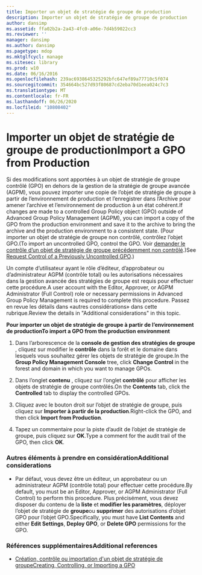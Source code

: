 ```yaml
---
title: Importer un objet de stratégie de groupe de production
description: Importer un objet de stratégie de groupe de production
author: dansimp
ms.assetid: ffa02b2a-2a43-4fc0-a06e-7d4b59022cc3
ms.reviewer: ''
manager: dansimp
ms.author: dansimp
ms.pagetype: mdop
ms.mktglfcycl: manage
ms.sitesec: library
ms.prod: w10
ms.date: 06/16/2016
ms.openlocfilehash: 239ac6938645325292bfc647ef89a77710c5f074
ms.sourcegitcommit: 354664bc527d93f80687cd2eba70d1eea024c7c3
ms.translationtype: MT
ms.contentlocale: fr-FR
ms.lasthandoff: 06/26/2020
ms.locfileid: "10808402"
---
```

# <span data-ttu-id="89ac1-103">Importer un objet de stratégie de groupe de production</span><span class="sxs-lookup"><span data-stu-id="89ac1-103">Import a GPO from Production</span></span>


<span data-ttu-id="89ac1-104">Si des modifications sont apportées à un objet de stratégie de groupe contrôlé (GPO) en dehors de la gestion de la stratégie de groupe avancée (AGPM), vous pouvez importer une copie de l’objet de stratégie de groupe à partir de l’environnement de production et l’enregistrer dans l’Archive pour amener l’archive et l’environnement de production à un état cohérent.</span><span class="sxs-lookup"><span data-stu-id="89ac1-104">If changes are made to a controlled Group Policy object (GPO) outside of Advanced Group Policy Management (AGPM), you can import a copy of the GPO from the production environment and save it to the archive to bring the archive and the production environment to a consistent state.</span></span> <span data-ttu-id="89ac1-105">(Pour importer un objet de stratégie de groupe non contrôlé, contrôlez l’objet GPO.</span><span class="sxs-lookup"><span data-stu-id="89ac1-105">(To import an uncontrolled GPO, control the GPO.</span></span> <span data-ttu-id="89ac1-106">Voir [demander le contrôle d’un objet de stratégie de groupe précédemment non contrôlé](request-control-of-a-previously-uncontrolled-gpo.md).)</span><span class="sxs-lookup"><span data-stu-id="89ac1-106">See [Request Control of a Previously Uncontrolled GPO](request-control-of-a-previously-uncontrolled-gpo.md).)</span></span>

<span data-ttu-id="89ac1-107">Un compte d’utilisateur ayant le rôle d’éditeur, d’approbateur ou d’administrateur AGPM (contrôle total) ou les autorisations nécessaires dans la gestion avancée des stratégies de groupe est requis pour effectuer cette procédure.</span><span class="sxs-lookup"><span data-stu-id="89ac1-107">A user account with the Editor, Approver, or AGPM Administrator (Full Control) role or necessary permissions in Advanced Group Policy Management is required to complete this procedure.</span></span> <span data-ttu-id="89ac1-108">Passez en revue les détails dans «autres considérations» dans cette rubrique.</span><span class="sxs-lookup"><span data-stu-id="89ac1-108">Review the details in "Additional considerations" in this topic.</span></span>

**<span data-ttu-id="89ac1-109">Pour importer un objet de stratégie de groupe à partir de l’environnement de production</span><span class="sxs-lookup"><span data-stu-id="89ac1-109">To import a GPO from the production environment</span></span>**

1.  <span data-ttu-id="89ac1-110">Dans l’arborescence de la **console de gestion des stratégies de groupe** , cliquez sur modifier le **contrôle** dans la forêt et le domaine dans lesquels vous souhaitez gérer les objets de stratégie de groupe.</span><span class="sxs-lookup"><span data-stu-id="89ac1-110">In the **Group Policy Management Console** tree, click **Change Control** in the forest and domain in which you want to manage GPOs.</span></span>

2.  <span data-ttu-id="89ac1-111">Dans l’onglet **contenu** , cliquez sur l’onglet **contrôlé** pour afficher les objets de stratégie de groupe contrôlés.</span><span class="sxs-lookup"><span data-stu-id="89ac1-111">On the **Contents** tab, click the **Controlled** tab to display the controlled GPOs.</span></span>

3.  <span data-ttu-id="89ac1-112">Cliquez avec le bouton droit sur l’objet de stratégie de groupe, puis cliquez sur **Importer à partir de la production**.</span><span class="sxs-lookup"><span data-stu-id="89ac1-112">Right-click the GPO, and then click **Import from Production**.</span></span>

4.  <span data-ttu-id="89ac1-113">Tapez un commentaire pour la piste d’audit de l’objet de stratégie de groupe, puis cliquez sur **OK**.</span><span class="sxs-lookup"><span data-stu-id="89ac1-113">Type a comment for the audit trail of the GPO, then click **OK**.</span></span>

### <span data-ttu-id="89ac1-114">Autres éléments à prendre en considération</span><span class="sxs-lookup"><span data-stu-id="89ac1-114">Additional considerations</span></span>

-   <span data-ttu-id="89ac1-115">Par défaut, vous devez être un éditeur, un approbateur ou un administrateur AGPM (contrôle total) pour effectuer cette procédure.</span><span class="sxs-lookup"><span data-stu-id="89ac1-115">By default, you must be an Editor, Approver, or AGPM Administrator (Full Control) to perform this procedure.</span></span> <span data-ttu-id="89ac1-116">Plus précisément, vous devez disposer du contenu de la **liste** et **modifier les paramètres**, déployer l’objet de stratégie de **groupe**ou **supprimer** des autorisations d’objet GPO pour l’objet GPO.</span><span class="sxs-lookup"><span data-stu-id="89ac1-116">Specifically, you must have **List Contents** and either **Edit Settings**, **Deploy GPO**, or **Delete GPO** permissions for the GPO.</span></span>

### <span data-ttu-id="89ac1-117">Références supplémentaires</span><span class="sxs-lookup"><span data-stu-id="89ac1-117">Additional references</span></span>

-   [<span data-ttu-id="89ac1-118">Création, contrôle ou importation d'un objet de stratégie de groupe</span><span class="sxs-lookup"><span data-stu-id="89ac1-118">Creating, Controlling, or Importing a GPO</span></span>](creating-controlling-or-importing-a-gpo-editor.md)

 

 





